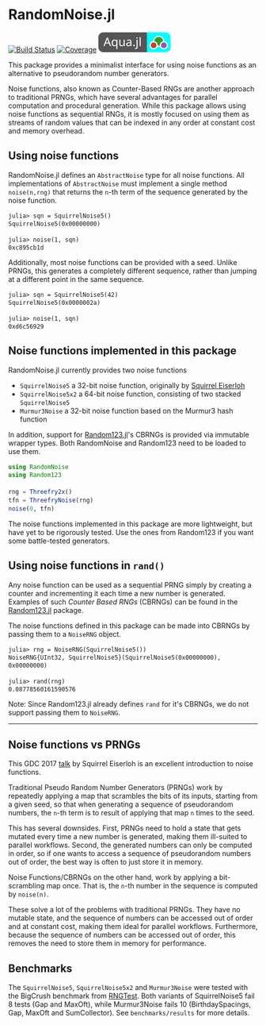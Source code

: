 # RandomNoise.jl

[![Build Status](https://github.com/csimal/RandomNoise.jl/actions/workflows/CI.yml/badge.svg?branch=main)](https://github.com/csimal/RandomNoise.jl/actions/workflows/CI.yml?query=branch%3Amain)
[![Coverage](https://codecov.io/gh/csimal/RandomNoise.jl/branch/main/graph/badge.svg)](https://codecov.io/gh/csimal/RandomNoise.jl)
[![Aqua QA](https://raw.githubusercontent.com/JuliaTesting/Aqua.jl/master/badge.svg)](https://github.com/JuliaTesting/Aqua.jl)

This package provides a minimalist interface for using noise functions as an alternative to pseudorandom number generators.

Noise functions, also known as Counter-Based RNGs are another approach to traditional PRNGs, which have several advantages for parallel computation and procedural generation. While this package allows using noise functions as sequential RNGs, it is mostly focused on using them as streams of random values that can be indexed in any order at constant cost and memory overhead.

## Using noise functions
RandomNoise.jl defines an `AbstractNoise` type for all noise functions. All implementations of `AbstractNoise` must implement a single method `noise(n,rng)` that returns the `n`-th term of the sequence generated by the noise function.

```julia-repl
julia> sqn = SquirrelNoise5()
SquirrelNoise5(0x00000000)

julia> noise(1, sqn)
0xc895cb1d
```
Additionally, most noise functions can be provided with a seed. Unlike PRNGs, this generates a completely different sequence, rather than jumping at a different point in the same sequence.
```julia-repl
julia> sqn = SquirrelNoise5(42)
SquirrelNoise5(0x0000002a)

julia> noise(1, sqn)
0xd6c56929
```

## Noise functions implemented in this package
RandomNoise.jl currently provides two noise functions
* `SquirrelNoise5` a 32-bit noise function, originally by [Squirrel Eiserloh](https://pastebin.com/dVZcMJJQ)
* `SquirrelNoise5x2` a 64-bit noise function, consisting of two stacked `SquirrelNoise5`
* `Murmur3Noise` a 32-bit noise function based on the Murmur3 hash function

In addition, support for [Random123.jl](https://github.com/JuliaRandom/Random123.jl)'s CBRNGs is provided via immutable wrapper types. Both RandomNoise and Random123 need to be loaded to use them.

```julia
using RandomNoise
using Random123

rng = Threefry2x()
tfn = ThreefryNoise(rng)
noise(0, tfn)
```
The noise functions implemented in this package are more lightweight, but have yet to be rigorously tested. Use the ones from Random123 if you want some battle-tested generators.

## Using noise functions in `rand()`
Any noise function can be used as a sequential PRNG simply by creating a counter and incrementing it each time a new number is generated. Examples of such *Counter Based RNGs* (CBRNGs) can be found in the [Random123.jl](https://github.com/JuliaRandom/Random123.jl) package.

The noise functions defined in this package can be made into CBRNGs by passing them to a `NoiseRNG` object.
```julia-repl
julia> rng = NoiseRNG(SquirrelNoise5())
NoiseRNG{UInt32, SquirrelNoise5}(SquirrelNoise5(0x00000000), 0x00000000)

julia> rand(rng)
0.08778560161590576
```
Note: Since Random123.jl already defines `rand` for it's CBRNGs, we do not support passing them to `NoiseRNG`.

---
## Noise functions vs PRNGs

This GDC 2017 [talk](https://www.youtube.com/watch?v=LWFzPP8ZbdU) by Squirrel Eiserloh is an excellent introduction to noise functions.

Traditional Pseudo Random Number Generators (PRNGs) work by repeatedly applying a map that scrambles the bits of its inputs, starting from a given seed, so that when generating a sequence of pseudorandom numbers, the `n`-th term is to result of applying that map `n` times to the seed.

This has several downsides. First, PRNGs need to hold a state that gets mutated every time a new number is generated, making them ill-suited to parallel workflows. Second, the generated numbers can only be computed in order, so if one wants to access a sequence of pseudorandom numbers out of order, the best way is often to just store it in memory.

Noise Functions/CBRNGs on the other hand, work by applying a bit-scrambling map once. That is, the `n`-th number in the sequence is computed by `noise(n)`.

These solve a lot of the problems with traditional PRNGs. They have no mutable state, and the sequence of numbers can be accessed out of order and at constant cost, making them ideal for parallel workflows. Furthermore, because the sequence of numbers can be accessed out of order, this removes the need to store them in memory for performance.


## Benchmarks

The `SquirrelNoise5`, `SquirrelNoise5x2` and `Murmur3Noise` were tested with the BigCrush benchmark from [RNGTest](https://github.com/JuliaRandom/RNGTest.jl). Both variants of SquirrelNoise5 fail 8 tests (Gap and MaxOft), while Murmur3Noise fails 10 (BirthdaySpacings, Gap, MaxOft and SumCollector). See `benchmarks/results` for more details.